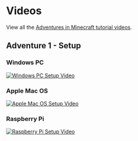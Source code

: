 # Videos

View all the [Adventures in Minecraft tutorial videos](https://www.youtube.com/playlist?list=PLUn7j9lrlkswbiJB9lhpilFDuhsQuJbLO).

## Adventure 1 - Setup

### Windows PC
[![Windows PC Setup Video](https://img.youtube.com/vi/lQB5QLt0gPw/0.jpg)](https://www.youtube.com/watch?v=lQB5QLt0gPw)

### Apple Mac OS
[![Apple Mac OS Setup Video](https://img.youtube.com/vi/S6AKfJHSZTM/0.jpg)](https://www.youtube.com/watch?v=S6AKfJHSZTM)

### Raspberry Pi
[![Raspberry Pi Setup Video](https://img.youtube.com/vi/hLB5ZIb-myA/0.jpg)](https://www.youtube.com/watch?v=hLB5ZIb-myA)


